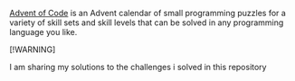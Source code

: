 [Advent of Code](https://adventofcode.com/) is an Advent calendar of small programming puzzles for a variety of skill sets and skill levels that can be solved in any programming language you like.

[!WARNING]

I am sharing my solutions to the challenges i solved in this repository